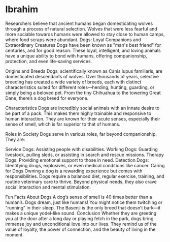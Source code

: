 # Ibrahim
Researchers believe that ancient humans began domesticating wolves through a process of natural selection. Wolves that were less fearful and more sociable towards humans were allowed to stay close to human camps, where food scraps were abundant.
Dogs: Loyal Companions and Extraordinary Creatures
Dogs have been known as "man's best friend" for centuries, and for good reason. These loyal, intelligent, and loving animals have a unique ability to bond with humans, offering companionship, protection, and even life-saving services.

Origins and Breeds
Dogs, scientifically known as Canis lupus familiaris, are domesticated descendants of wolves. Over thousands of years, selective breeding has created a wide variety of breeds, each with distinct characteristics suited for different roles—herding, hunting, guarding, or simply being a beloved pet. From the tiny Chihuahua to the towering Great Dane, there’s a dog breed for everyone.

Characteristics
Dogs are incredibly social animals with an innate desire to be part of a pack. This makes them highly trainable and responsive to human interaction. They are known for their acute senses, especially their sense of smell, which is far superior to that of humans.

Roles in Society
Dogs serve in various roles, far beyond companionship. They are:

Service Dogs: Assisting people with disabilities.
Working Dogs: Guarding livestock, pulling sleds, or assisting in search and rescue missions.
Therapy Dogs: Providing emotional support to those in need.
Detection Dogs: Identifying drugs, explosives, or even medical conditions like cancer.
Caring for Dogs
Owning a dog is a rewarding experience but comes with responsibilities. Dogs require a balanced diet, regular exercise, training, and routine veterinary care to thrive. Beyond physical needs, they also crave social interaction and mental stimulation.

Fun Facts About Dogs
A dog’s sense of smell is 40 times better than a human’s.
Dogs dream, just like humans! You might notice them twitching or "running" in their sleep.
The Basenji is the only breed that doesn’t bark—it makes a unique yodel-like sound.
Conclusion
Whether they are greeting you at the door after a long day or playing fetch in the park, dogs bring immense joy and unconditional love into our lives. They remind us of the value of loyalty, the power of connection, and the beauty of living in the moment.
